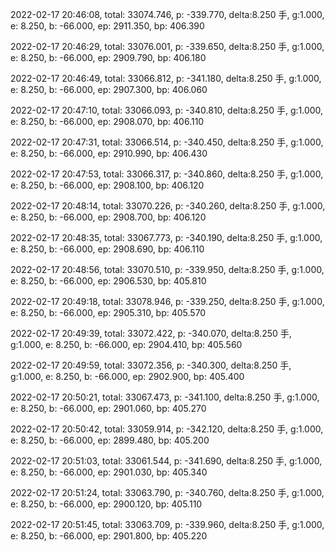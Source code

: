 2022-02-17 20:46:08, total: 33074.746, p: -339.770, delta:8.250 手, g:1.000, e: 8.250, b: -66.000, ep: 2911.350, bp: 406.390

2022-02-17 20:46:29, total: 33076.001, p: -339.650, delta:8.250 手, g:1.000, e: 8.250, b: -66.000, ep: 2909.790, bp: 406.180

2022-02-17 20:46:49, total: 33066.812, p: -341.180, delta:8.250 手, g:1.000, e: 8.250, b: -66.000, ep: 2907.300, bp: 406.060

2022-02-17 20:47:10, total: 33066.093, p: -340.810, delta:8.250 手, g:1.000, e: 8.250, b: -66.000, ep: 2908.070, bp: 406.110

2022-02-17 20:47:31, total: 33066.514, p: -340.450, delta:8.250 手, g:1.000, e: 8.250, b: -66.000, ep: 2910.990, bp: 406.430

2022-02-17 20:47:53, total: 33066.317, p: -340.860, delta:8.250 手, g:1.000, e: 8.250, b: -66.000, ep: 2908.100, bp: 406.120

2022-02-17 20:48:14, total: 33070.226, p: -340.260, delta:8.250 手, g:1.000, e: 8.250, b: -66.000, ep: 2908.700, bp: 406.120

2022-02-17 20:48:35, total: 33067.773, p: -340.190, delta:8.250 手, g:1.000, e: 8.250, b: -66.000, ep: 2908.690, bp: 406.110

2022-02-17 20:48:56, total: 33070.510, p: -339.950, delta:8.250 手, g:1.000, e: 8.250, b: -66.000, ep: 2906.530, bp: 405.810

2022-02-17 20:49:18, total: 33078.946, p: -339.250, delta:8.250 手, g:1.000, e: 8.250, b: -66.000, ep: 2905.310, bp: 405.570

2022-02-17 20:49:39, total: 33072.422, p: -340.070, delta:8.250 手, g:1.000, e: 8.250, b: -66.000, ep: 2904.410, bp: 405.560

2022-02-17 20:49:59, total: 33072.356, p: -340.300, delta:8.250 手, g:1.000, e: 8.250, b: -66.000, ep: 2902.900, bp: 405.400

2022-02-17 20:50:21, total: 33067.473, p: -341.100, delta:8.250 手, g:1.000, e: 8.250, b: -66.000, ep: 2901.060, bp: 405.270

2022-02-17 20:50:42, total: 33059.914, p: -342.120, delta:8.250 手, g:1.000, e: 8.250, b: -66.000, ep: 2899.480, bp: 405.200

2022-02-17 20:51:03, total: 33061.544, p: -341.690, delta:8.250 手, g:1.000, e: 8.250, b: -66.000, ep: 2901.030, bp: 405.340

2022-02-17 20:51:24, total: 33063.790, p: -340.760, delta:8.250 手, g:1.000, e: 8.250, b: -66.000, ep: 2900.120, bp: 405.110

2022-02-17 20:51:45, total: 33063.709, p: -339.960, delta:8.250 手, g:1.000, e: 8.250, b: -66.000, ep: 2901.800, bp: 405.220